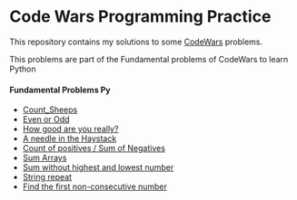 # Code Wars Programming Practice
This repository contains my solutions to some [CodeWars](https://www.codewars.com/) problems. 

This problems are part of the Fundamental problems of CodeWars to learn Python

#### Fundamental Problems Py

- [Count_Sheeps](Count_Sheeps)
- [Even or Odd](Even_or_Odd)
- [How good are you really?](How_good_are_you_really)
- [A needle in the Haystack](A_needle_in_the_Haystack)
- [Count of positives / Sum of Negatives](Count_of_positives_sum_of_negatives)
- [Sum Arrays](Sum_arrays)
- [Sum without highest and lowest number](Sum_without_highest_lowest_number)
- [String repeat](String_repeat)
- [Find the first non-consecutive number](Find_first_non_consecutive_number)

